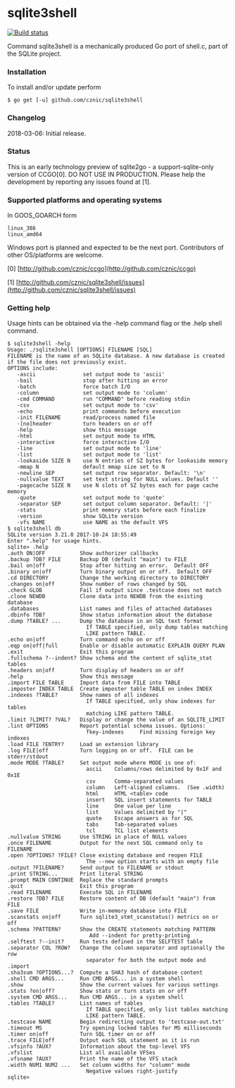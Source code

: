 # sqlite3shell
[![Build status](https://ci.appveyor.com/api/projects/status/jqg292trg8xpipcv/branch/master?svg=true)](https://ci.appveyor.com/project/cznic/sqlite3shell/branch/master)

Command sqlite3shell is a mechanically produced Go port of shell.c, part of
the SQLite project.

### Installation

To install and/or update perform

    $ go get [-u] github.com/cznic/sqlite3shell

### Changelog

2018-03-06: Initial release.

### Status

This is an early technology preview of sqlite2go - a support-sqlite-only
version of CCGO[0]. DO NOT USE IN PRODUCTION. Please help the development by
reporting any issues found at [1].

### Supported platforms and operating systems

In GOOS_GOARCH form

    linux_386
    linux_amd64

Windows port is planned and expected to be the next port. Contributors of
other OS/platforms are welcome.

[0] [http://github.com/cznic/ccgo](http://github.com/cznic/ccgo)

[1] [http://github.com/cznic/sqlite3shell/issues](http://github.com/cznic/sqlite3shell/issues)

### Getting help

Usage hints can be obtained via the -help command flag or the .help shell
command.

    $ sqlite3shell -help
    Usage: ./sqlite3shell [OPTIONS] FILENAME [SQL]
    FILENAME is the name of an SQLite database. A new database is created
    if the file does not previously exist.
    OPTIONS include:
       -ascii               set output mode to 'ascii'
       -bail                stop after hitting an error
       -batch               force batch I/O
       -column              set output mode to 'column'
       -cmd COMMAND         run "COMMAND" before reading stdin
       -csv                 set output mode to 'csv'
       -echo                print commands before execution
       -init FILENAME       read/process named file
       -[no]header          turn headers on or off
       -help                show this message
       -html                set output mode to HTML
       -interactive         force interactive I/O
       -line                set output mode to 'line'
       -list                set output mode to 'list'
       -lookaside SIZE N    use N entries of SZ bytes for lookaside memory
       -mmap N              default mmap size set to N
       -newline SEP         set output row separator. Default: '\n'
       -nullvalue TEXT      set text string for NULL values. Default ''
       -pagecache SIZE N    use N slots of SZ bytes each for page cache memory
       -quote               set output mode to 'quote'
       -separator SEP       set output column separator. Default: '|'
       -stats               print memory stats before each finalize
       -version             show SQLite version
       -vfs NAME            use NAME as the default VFS
    $ sqlite3shell db
    SQLite version 3.21.0 2017-10-24 18:55:49
    Enter ".help" for usage hints.
    sqlite> .help
    .auth ON|OFF           Show authorizer callbacks
    .backup ?DB? FILE      Backup DB (default "main") to FILE
    .bail on|off           Stop after hitting an error.  Default OFF
    .binary on|off         Turn binary output on or off.  Default OFF
    .cd DIRECTORY          Change the working directory to DIRECTORY
    .changes on|off        Show number of rows changed by SQL
    .check GLOB            Fail if output since .testcase does not match
    .clone NEWDB           Clone data into NEWDB from the existing database
    .databases             List names and files of attached databases
    .dbinfo ?DB?           Show status information about the database
    .dump ?TABLE? ...      Dump the database in an SQL text format
                             If TABLE specified, only dump tables matching
                             LIKE pattern TABLE.
    .echo on|off           Turn command echo on or off
    .eqp on|off|full       Enable or disable automatic EXPLAIN QUERY PLAN
    .exit                  Exit this program
    .fullschema ?--indent? Show schema and the content of sqlite_stat tables
    .headers on|off        Turn display of headers on or off
    .help                  Show this message
    .import FILE TABLE     Import data from FILE into TABLE
    .imposter INDEX TABLE  Create imposter table TABLE on index INDEX
    .indexes ?TABLE?       Show names of all indexes
                             If TABLE specified, only show indexes for tables
                             matching LIKE pattern TABLE.
    .limit ?LIMIT? ?VAL?   Display or change the value of an SQLITE_LIMIT
    .lint OPTIONS          Report potential schema issues. Options:
                             fkey-indexes     Find missing foreign key indexes
    .load FILE ?ENTRY?     Load an extension library
    .log FILE|off          Turn logging on or off.  FILE can be stderr/stdout
    .mode MODE ?TABLE?     Set output mode where MODE is one of:
                             ascii    Columns/rows delimited by 0x1F and 0x1E
                             csv      Comma-separated values
                             column   Left-aligned columns.  (See .width)
                             html     HTML <table> code
                             insert   SQL insert statements for TABLE
                             line     One value per line
                             list     Values delimited by "|"
                             quote    Escape answers as for SQL
                             tabs     Tab-separated values
                             tcl      TCL list elements
    .nullvalue STRING      Use STRING in place of NULL values
    .once FILENAME         Output for the next SQL command only to FILENAME
    .open ?OPTIONS? ?FILE? Close existing database and reopen FILE
                             The --new option starts with an empty file
    .output ?FILENAME?     Send output to FILENAME or stdout
    .print STRING...       Print literal STRING
    .prompt MAIN CONTINUE  Replace the standard prompts
    .quit                  Exit this program
    .read FILENAME         Execute SQL in FILENAME
    .restore ?DB? FILE     Restore content of DB (default "main") from FILE
    .save FILE             Write in-memory database into FILE
    .scanstats on|off      Turn sqlite3_stmt_scanstatus() metrics on or off
    .schema ?PATTERN?      Show the CREATE statements matching PATTERN
                              Add --indent for pretty-printing
    .selftest ?--init?     Run tests defined in the SELFTEST table
    .separator COL ?ROW?   Change the column separator and optionally the row
                             separator for both the output mode and .import
    .sha3sum ?OPTIONS...?  Compute a SHA3 hash of database content
    .shell CMD ARGS...     Run CMD ARGS... in a system shell
    .show                  Show the current values for various settings
    .stats ?on|off?        Show stats or turn stats on or off
    .system CMD ARGS...    Run CMD ARGS... in a system shell
    .tables ?TABLE?        List names of tables
                             If TABLE specified, only list tables matching
                             LIKE pattern TABLE.
    .testcase NAME         Begin redirecting output to 'testcase-out.txt'
    .timeout MS            Try opening locked tables for MS milliseconds
    .timer on|off          Turn SQL timer on or off
    .trace FILE|off        Output each SQL statement as it is run
    .vfsinfo ?AUX?         Information about the top-level VFS
    .vfslist               List all available VFSes
    .vfsname ?AUX?         Print the name of the VFS stack
    .width NUM1 NUM2 ...   Set column widths for "column" mode
                             Negative values right-justify
    sqlite> 
